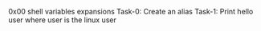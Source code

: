 0x00 shell variables expansions
Task-0: Create an alias
Task-1: Print hello user where user is the linux user
